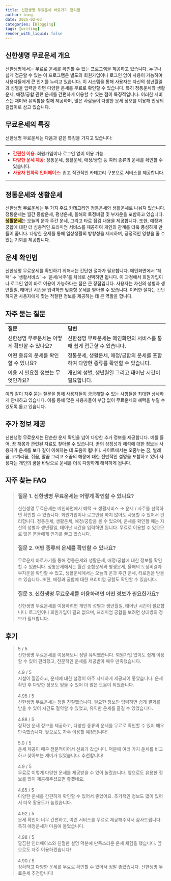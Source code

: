 ```yaml
---
title: 신한생명 무료운세 바로가기 편리함
author: bing
date: 2025-02-03
categories: [Blogging]
tags: [writing]
render_with_liquid: false
---
```



<h2 id='신한생명 무료운세 개요'>신한생명 무료운세 개요</h2>

<p>신한생명에서는 무료로 운세를 확인할 수 있는 프로그램을 제공하고 있습니다. 누구나 쉽게 접근할 수 있는 이 프로그램은 별도의 회원가입이나 로그인 없이 사용이 가능하여 사용자들에게 큰 인기를 누리고 있습니다. 이 시스템을 통해 사용자는 자신의 생년월일과 성별을 입력만 하면 다양한 운세를 무료로 확인할 수 있습니다. 특히 정통운세와 생활운세, 애정/궁합 관련 운세를 간편하게 이용할 수 있는 점이 특징적입니다. 이러한 서비스는 재미와 유익함을 함께 제공하며, 많은 사람들이 다양한 운세 정보를 이용해 인생의 길잡이로 삼고 있습니다.</p>

<h2 id='무료운세의 특징'>무료운세의 특징</h2>

<p>신한생명 무료운세는 다음과 같은 특징을 가지고 있습니다:</p>

<hr />

<ul>
    <li><b><span style="color: #ee2323;">간편한 이용</span></b>: 회원가입이나 로그인 없이 이용 가능.</li>
    <li><b><span style="color: #ee2323;">다양한 운세 제공</span></b>: 정통운세, 생활운세, 애정/궁합 등 여러 종류의 운세를 확인할 수 있습니다.</li>
    <li><b><span style="color: #ee2323;">사용자 친화적 인터페이스</span></b>: 쉽고 직관적인 카테고리 구분으로 서비스를 제공합니다.</li>
</ul>

<hr />

<h2 id='정통운세와 생활운세'>정통운세와 생활운세</h2>

<p>신한생명 무료운세는 두 가지 주요 카테고리인 정통운세와 생활운세로 나눠져 있습니다. 정통운세는 월간 종합운세, 평생운세, 올해의 토정비결 및 부자운을 포함하고 있습니다. <b><span style="background-color: #ffe066;">생활운세</span></b>는 오늘의 운과 주간 운세, 그리고 타로 점검 내용을 제공합니다. 또한, 애정과 궁합에 대한 더 심층적인 프리미엄 서비스를 제공하여 개인의 관계를 더욱 풍성하게 만들어 줍니다. 다양한 운세를 통해 일상생활의 방향성을 제시하며, 긍정적인 영향을 줄 수 있는 기회를 제공합니다.</p>

<h2 id='운세 확인법'>운세 확인법</h2>

<p>신한생명 무료운세를 확인하기 위해서는 간단한 절차가 필요합니다. 메인화면에서 '혜택' → '생활서비스' → '운세/사주'를 차례로 선택하면 됩니다. 이 과정에서 회원가입이나 로그인 없이 바로 이용이 가능하다는 점은 큰 장점입니다. 사용자는 자신의 성별과 생년월일, 태어난 시간을 입력하면 맞춤형 운세를 받아볼 수 있습니다. 이러한 절차는 간단하지만 사용자에게 맞는 적절한 정보를 제공하는 데 큰 역할을 합니다.</p>

<h2 id='자주 묻는 질문'>자주 묻는 질문</h2>

<table>
    <tr>
        <td><b>질문</b></td>
        <td><b>답변</b></td>
    </tr>
    <tr>
        <td>신한생명 무료운세는 어떻게 확인할 수 있나요?</td>
        <td>신한생명 무료운세는 메인화면의 서비스를 통해 쉽게 접근할 수 있습니다.</td>
    </tr>
    <tr>
        <td>어떤 종류의 운세를 확인할 수 있나요?</td>
        <td>정통운세, 생활운세, 애정/궁합의 운세를 포함하여 다양한 종류를 확인할 수 있습니다.</td>
    </tr>
    <tr>
        <td>이용 시 필요한 정보는 무엇인가요?</td>
        <td>개인의 성별, 생년월일 그리고 태어난 시간이 필요합니다.</td>
    </tr>
</table>

<p>이와 같이 자주 묻는 질문을 통해 사용자들이 궁금해할 수 있는 사항들을 최대한 상세하게 안내하고 있습니다. 이를 통해 많은 사용자들이 부담 없이 무료운세의 혜택을 누릴 수 있도록 돕고 있습니다.</p>

<h2 id='추가 정보 제공'>추가 정보 제공</h2>

<p>신한생명 무료운세는 단순한 운세 확인을 넘어 다양한 추가 정보를 제공합니다. 예를 들어, 꿈 해몽과 관련된 자료도 찾아볼 수 있습니다. 꿈의 상징성과 해석에 대한 정보는 사용자가 운세를 보다 깊이 이해하는 데 도움이 됩니다. 사이트에서는 오줌누는 꿈, 벌레꿈, 코끼리꿈, 쥐꿈, 말꿈 그리고 소꿈의 해몽에 대한 전반적인 설명을 포함하고 있어 사용자는 개인의 꿈을 바탕으로 운세를 더욱 다양하게 해석하게 됩니다.</p>


<h2 id='자주_찾는_FAQ'>자주 찾는 FAQ</h2>
<div itemscope="" itemtype="https://schema.org/FAQPage"> 
<blockquote> 
<div itemscope="" itemprop="mainEntity" itemtype="https://schema.org/Question"> 
<h3 itemprop="name">질문 1. 신한생명 무료운세는 어떻게 확인할 수 있나요?</h3> 
<div itemscope="" itemprop="acceptedAnswer" itemtype="https://schema.org/Answer"> 
<span itemprop="text"> 
<p>신한생명 무료운세는 메인화면에서 혜택 → 생활서비스 → 운세 / 사주를 선택하면 확인할 수 있습니다. 회원가입이나 로그인을 하지 않아도 사용할 수 있어서 편리합니다. 정통운세, 생활운세, 애정/궁합을 볼 수 있으며, 운세를 확인할 때는 자신의 성별과 생년월일, 태어난 시간을 입력하면 됩니다. 무료로 이용할 수 있으므로 많은 분들에게 인기를 끌고 있습니다.</p> 
</span> 
</div> 
</div> 

<div itemscope="" itemprop="mainEntity" itemtype="https://schema.org/Question"> 
<h3 itemprop="name">질문 2. 어떤 종류의 운세를 확인할 수 있나요?</h3> 
<div itemscope="" itemprop="acceptedAnswer" itemtype="https://schema.org/Answer"> 
<span itemprop="text"> 
<p>무료운세 바로가기를 통해 정통운세와 생활운세, 애정/궁합에 대한 정보를 확인할 수 있습니다. 정통운세에서는 월간 종합운세와 평생운세, 올해의 토정비결과 부자운을 확인할 수 있고, 생활운세에서는 오늘의 운과 주간 운세, 타로점을 받을 수 있습니다. 또한, 애정과 궁합에 대한 프리미엄 궁합도 확인할 수 있습니다.</p> 
</span> 
</div> 
</div> 

<div itemscope="" itemprop="mainEntity" itemtype="https://schema.org/Question"> 
<h3 itemprop="name">질문 3. 신한생명 무료운세를 이용하려면 어떤 정보가 필요한가요?</h3> 
<div itemscope="" itemprop="acceptedAnswer" itemtype="https://schema.org/Answer"> 
<span itemprop="text"> 
<p>신한생명 무료운세를 이용하려면 개인의 성별과 생년월일, 태어난 시간이 필요합니다. 로그인이나 회원가입이 필요 없으며, 프리미엄 궁합을 보려면 상대방의 정보가 필요합니다.</p> 
</span> 
</div> 
</div> 
</blockquote> 
</div>
<h2 id='후기'>후기</h2>
<div itemscope itemtype="https://schema.org/Product">
  <blockquote>
  <div itemprop="review" itemscope itemtype="https://schema.org/Review">
      <div itemprop="reviewRating" itemscope itemtype="https://schema.org/Rating"> <span itemprop="ratingValue">5</span> / <span itemprop="bestRating">5</span> </div>
      <span itemprop="reviewBody">신한생명 무료운세를 이용해보니 정말 유익했습니다. 회원가입 없이도 쉽게 이용할 수 있어 편리했고, 전문적인 운세를 제공받아 매우 만족했습니다.</span>
  </div>
  <br>
  <div itemprop="review" itemscope itemtype="https://schema.org/Review">
      <div itemprop="reviewRating" itemscope itemtype="https://schema.org/Rating"> <span itemprop="ratingValue">4.9</span> / <span itemprop="bestRating">5</span> </div>
      <span itemprop="reviewBody">시설이 깔끔하고, 운세에 대한 설명이 아주 자세하게 제공되어 좋았습니다. 운세 확인 후 다양한 정보도 얻을 수 있어 더 많은 도움이 되었습니다.</span>
  </div>
  <br>
  <div itemprop="review" itemscope itemtype="https://schema.org/Review">
      <div itemprop="reviewRating" itemscope itemtype="https://schema.org/Rating"> <span itemprop="ratingValue">4.95</span> / <span itemprop="bestRating">5</span> </div>
      <span itemprop="reviewBody">신한생명 무료운세는 정말 친절했습니다. 필요한 정보만 입력하면 쉽게 결과를 받을 수 있어 시간도 절약할 수 있었고, 유익한 운세를 즐길 수 있었습니다.</span>
  </div>
  <br>
  <div itemprop="review" itemscope itemtype="https://schema.org/Review">
      <div itemprop="reviewRating" itemscope itemtype="https://schema.org/Rating"> <span itemprop="ratingValue">4.88</span> / <span itemprop="bestRating">5</span> </div>
      <span itemprop="reviewBody">정확한 운세 정보를 제공하고, 다양한 종류의 운세를 무료로 확인할 수 있어 매우 만족했습니다. 앞으로도 자주 이용할 예정입니다!</span>
  </div>
  <br>
  <div itemprop="review" itemscope itemtype="https://schema.org/Review">
      <div itemprop="reviewRating" itemscope itemtype="https://schema.org/Rating"> <span itemprop="ratingValue">5.0</span> / <span itemprop="bestRating">5</span> </div>
      <span itemprop="reviewBody">운세 제공이 매우 전문적이어서 신뢰가 갔습니다. 덕분에 여러 가지 운세를 비교하고 찾아보는 재미가 있었습니다. 추천합니다!</span>
  </div>
  <br>
  <div itemprop="review" itemscope itemtype="https://schema.org/Review">
      <div itemprop="reviewRating" itemscope itemtype="https://schema.org/Rating"> <span itemprop="ratingValue">4.9</span> / <span itemprop="bestRating">5</span> </div>
      <span itemprop="reviewBody">무료로 이렇게 다양한 운세를 제공받을 수 있어 놀랐습니다. 앞으로도 유용한 정보를 많이 제공해주셨으면 좋겠네요.</span>
  </div>
  <br>
  <div itemprop="review" itemscope itemtype="https://schema.org/Review">
      <div itemprop="reviewRating" itemscope itemtype="https://schema.org/Rating"> <span itemprop="ratingValue">4.85</span> / <span itemprop="bestRating">5</span> </div>
      <span itemprop="reviewBody">다양한 운세를 간편하게 확인할 수 있어서 좋았어요. 추가적인 정보도 많이 있어서 더욱 활용도가 높았습니다.</span>
  </div>
  <br>
  <div itemprop="review" itemscope itemtype="https://schema.org/Review">
      <div itemprop="reviewRating" itemscope itemtype="https://schema.org/Rating"> <span itemprop="ratingValue">4.92</span> / <span itemprop="bestRating">5</span> </div>
      <span itemprop="reviewBody">운세 확인이 너무 간편하고, 이런 서비스를 무료로 제공해주셔서 감사드립니다. 특히 애정운세가 마음에 들었습니다.</span>
  </div>
  <br>
  <div itemprop="review" itemscope itemtype="https://schema.org/Review">
      <div itemprop="reviewRating" itemscope itemtype="https://schema.org/Rating"> <span itemprop="ratingValue">4.98</span> / <span itemprop="bestRating">5</span> </div>
      <span itemprop="reviewBody">깔끔한 인터페이스와 친절한 설명 덕분에 만족스러운 운세 체험을 했습니다. 앞으로도 자주 이용하겠습니다!</span>
  </div>
  <br>
  <div itemprop="review" itemscope itemtype="https://schema.org/Review">
      <div itemprop="reviewRating" itemscope itemtype="https://schema.org/Rating"> <span itemprop="ratingValue">4.90</span> / <span itemprop="bestRating">5</span> </div>
      <span itemprop="reviewBody">정확하고 다양한 운세를 무료로 확인할 수 있어서 정말 좋았습니다. 신한생명 무료운세 추천합니다!</span>
  </div>
  </blockquote>
</div>
